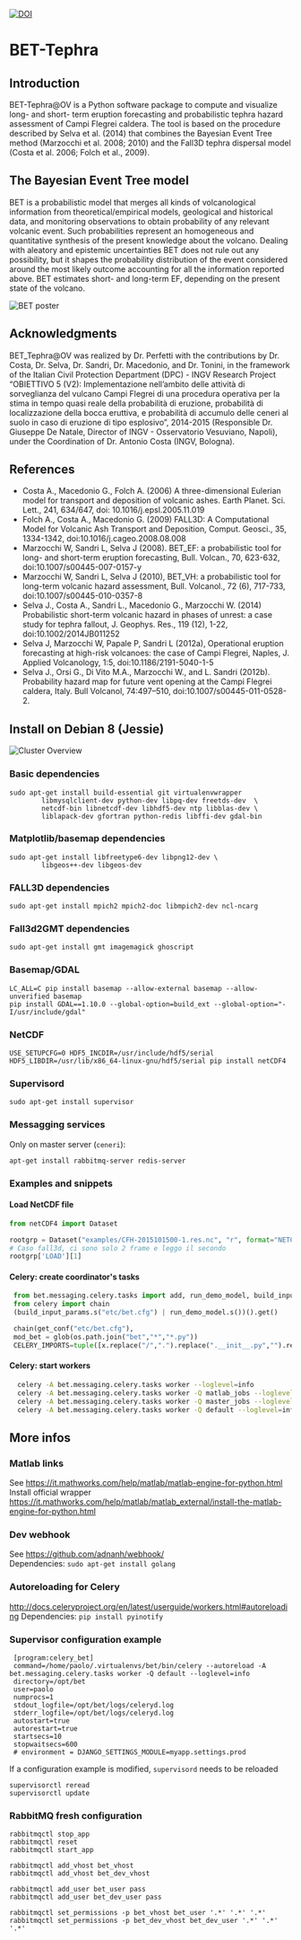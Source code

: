 [![DOI](https://zenodo.org/badge/349443158.svg)](https://zenodo.org/badge/latestdoi/349443158)

# BET-Tephra

## Introduction
BET-Tephra@OV is a Python software package to compute and visualize long- and short- term eruption forecasting and probabilistic tephra hazard assessment of Campi Flegrei caldera. The tool is based on the procedure described by Selva et al. (2014) that combines the Bayesian Event Tree method (Marzocchi et al. 2008; 2010) and the Fall3D tephra dispersal model (Costa et al. 2006; Folch et al., 2009).

## The Bayesian Event Tree model
BET is a probabilistic model that merges all kinds of volcanological information from theoretical/empirical models, geological and historical data, and monitoring observations to obtain probability of any relevant volcanic event. Such probabilities represent an homogeneous and quantitative synthesis of the present knowledge about the volcano.
Dealing with aleatory and epistemic uncertainties BET does not rule out any possibility, but it shapes the probability distribution of the event considered around the most likely outcome accounting for all the information reported above. BET estimates short- and long-term EF, depending on the present state of the volcano.


![BET poster](docs/poster-BET.png)

## Acknowledgments
BET_Tephra@OV was realized by Dr. Perfetti with the contributions by Dr. Costa, Dr. Selva, Dr. Sandri, Dr. Macedonio, and Dr. Tonini, in the framework of the Italian Civil Protection Department (DPC) - INGV Research Project “OBIETTIVO 5 (V2): Implementazione nell’ambito delle attività di sorveglianza del vulcano Campi Flegrei di una procedura operativa per la stima in tempo quasi reale della probabilità di eruzione, probabilità di localizzazione della bocca eruttiva, e probabilità di accumulo delle ceneri al suolo in caso di eruzione di tipo esplosivo”, 2014-2015 (Responsible Dr. Giuseppe De Natale, Director of INGV - Osservatorio Vesuviano, Napoli), under the Coordination of Dr. Antonio Costa (INGV, Bologna).

## References
- Costa A., Macedonio G., Folch A. (2006) A three-dimensional Eulerian model for transport and deposition of volcanic ashes. Earth Planet. Sci. Lett., 241, 634/647, doi: 10.1016/j.epsl.2005.11.019
- Folch A., Costa A., Macedonio G. (2009) FALL3D: A Computational Model for Volcanic Ash Transport and Deposition, Comput. Geosci., 35, 1334-1342, doi:10.1016/j.cageo.2008.08.008
- Marzocchi W, Sandri L, Selva J (2008). BET_EF: a probabilistic tool for long- and short-term eruption forecasting, Bull. Volcan., 70, 623-632, doi:10.1007/s00445-007-0157-y
- Marzocchi W, Sandri L, Selva J (2010), BET_VH: a probabilistic tool for long-term volcanic hazard assessment, Bull. Volcanol., 72 (6), 717-733, doi:10.1007/s00445-010-0357-8
- Selva J., Costa A., Sandri L., Macedonio G., Marzocchi W. (2014) Probabilistic short-term volcanic hazard in phases of unrest: a case study for tephra fallout, J. Geophys. Res., 119 (12), 1-22, doi:10.1002/2014JB011252
- Selva J, Marzocchi W, Papale P, Sandri L (2012a), Operational eruption forecasting at high-risk volcanoes: the case of Campi Flegrei, Naples, J. Applied Volcanology, 1:5, doi:10.1186/2191-5040-1-5
- Selva J., Orsi G., Di Vito M.A., Marzocchi W., and L. Sandri (2012b). Probability hazard map for future vent opening at the Campi Flegrei caldera, Italy. Bull Volcanol, 74:497–510, doi:10.1007/s00445-011-0528-2.



## Install on Debian 8 (Jessie)

![Cluster Overview](docs/cluster_overview.png)

### Basic dependencies
```
sudo apt-get install build-essential git virtualenvwrapper
        libmysqlclient-dev python-dev libpq-dev freetds-dev  \
        netcdf-bin libnetcdf-dev libhdf5-dev ntp libblas-dev \
        liblapack-dev gfortran python-redis libffi-dev gdal-bin
```

### Matplotlib/basemap dependencies
```
sudo apt-get install libfreetype6-dev libpng12-dev \
        libgeos++-dev libgeos-dev
```

### FALL3D dependencies
```
sudo apt-get install mpich2 mpich2-doc libmpich2-dev ncl-ncarg
```

### Fall3d2GMT dependencies
```
sudo apt-get install gmt imagemagick ghoscript
```

### Basemap/GDAL
```
LC_ALL=C pip install basemap --allow-external basemap --allow-unverified basemap
pip install GDAL==1.10.0 --global-option=build_ext --global-option="-I/usr/include/gdal"
```

### NetCDF
```
USE_SETUPCFG=0 HDF5_INCDIR=/usr/include/hdf5/serial HDF5_LIBDIR=/usr/lib/x86_64-linux-gnu/hdf5/serial pip install netCDF4
```
### Supervisord
```
sudo apt-get install supervisor
```

### Messagging services
Only on master server (`ceneri`):
```
apt-get install rabbitmq-server redis-server
```

### Examples and snippets  

#### Load NetCDF file
```python
from netCDF4 import Dataset

rootgrp = Dataset("examples/CFH-2015101500-1.res.nc", "r", format="NETCDF3_64BIT")
# Caso fall3d, ci sono solo 2 frame e leggo il secondo
rootgrp['LOAD'][1]
```

#### Celery: create coordinator's tasks
 ```python
  from bet.messaging.celery.tasks import add, run_demo_model, build_input_params
  from celery import chain
  (build_input_params.s("etc/bet.cfg") | run_demo_model.s())().get()

  chain(get_conf("etc/bet.cfg"),
  mod_bet = glob(os.path.join("bet","*","*.py"))
  CELERY_IMPORTS=tuple([x.replace("/",".").replace(".__init__.py","").replace(".py","") for x in mod_bet]
```

#### Celery: start workers
```bash
  celery -A bet.messaging.celery.tasks worker --loglevel=info
  celery -A bet.messaging.celery.tasks worker -Q matlab_jobs --loglevel=info --hostname=w_matlab@%h
  celery -A bet.messaging.celery.tasks worker -Q master_jobs --loglevel=info --hostname=w_master@%h
  celery -A bet.messaging.celery.tasks worker -Q default --loglevel=info --hostname=w_default@%h
```


## More infos
### Matlab links
See https://it.mathworks.com/help/matlab/matlab-engine-for-python.html   
Install official wrapper https://it.mathworks.com/help/matlab/matlab_external/install-the-matlab-engine-for-python.html


### Dev webhook   
See https://github.com/adnanh/webhook/   
Dependencies: ```sudo apt-get install golang```


### Autoreloading for Celery
http://docs.celeryproject.org/en/latest/userguide/workers.html#autoreloading
Dependencies: ```pip install pyinotify```


### Supervisor configuration example
```
 [program:celery_bet]
 command=/home/paolo/.virtualenvs/bet/bin/celery --autoreload -A bet.messaging.celery.tasks worker -Q default --loglevel=info
 directory=/opt/bet
 user=paolo
 numprocs=1
 stdout_logfile=/opt/bet/logs/celeryd.log
 stderr_logfile=/opt/bet/logs/celeryd.log
 autostart=true
 autorestart=true
 startsecs=10
 stopwaitsecs=600
 # environment = DJANGO_SETTINGS_MODULE=myapp.settings.prod
```
If a configuration example is modified, `supervisord` needs to be reloaded
```
supervisorctl reread
supervisorctl update
```

### RabbitMQ fresh configuration
```
rabbitmqctl stop_app
rabbitmqctl reset
rabbitmqctl start_app

rabbitmqctl add_vhost bet_vhost
rabbitmqctl add_vhost bet_dev_vhost

rabbitmqctl add_user bet_user pass
rabbitmqctl add_user bet_dev_user pass

rabbitmqctl set_permissions -p bet_vhost bet_user '.*' '.*' '.*'
rabbitmqctl set_permissions -p bet_dev_vhost bet_dev_user '.*' '.*' '.*'
```
